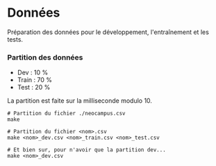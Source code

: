 # Données

Préparation des données pour le développement, l'entraînement et les tests.


### Partition des données

 - Dev : 10 %
 - Train : 70 %
 - Test : 20 %

La partition est faite sur la milliseconde modulo 10.
	
	# Partition du fichier ./neocampus.csv
	make
	
	# Partition du fichier <nom>.csv
	make <nom>_dev.csv <nom>_train.csv <nom>_test.csv
	
	# Et bien sur, pour n'avoir que la partition dev...
	make <nom>_dev.csv
	
	
